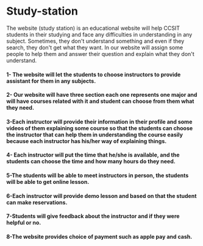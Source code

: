 # Study-station
The website (study station) is an educational website will help CCSIT students in their studying and face any difficulties in understanding in any subject. Sometimes, they don't understand something and even if they search, they don't get what they want. In our website will assign some people to help them and answer their question and explain what they don't understand.
<h4> 1- The website will let the students to choose instructors to provide assistant for them in any subjects.</h4>
<h4> 2- Our website will have three section each one represents one major and will have courses related with it and student can choose from them what they need.</h4>
<h4> 3-Each instructor will provide their information in their profile and some videos of them explaining some course so that the students can choose the instructor that can help them in understanding the course easily because each instructor has his/her way of explaining things. </h4>
<h4> 4- Each instructor will put the time that he/she is available, and the students can choose the time and how many hours do they need.</h4>
<h4> 5-The students will be able to meet instructors in person, the students will be able to get online lesson. </h4>
<h4> 6-Each instructor will provide demo lesson and based on that the student can make reservations.</h4>
<h4> 7-Students will give feedback about the instructor and if they were helpful or no.</h4>
<h4> 8-The website provides choice of payment such as apple pay and cash.</h4>
